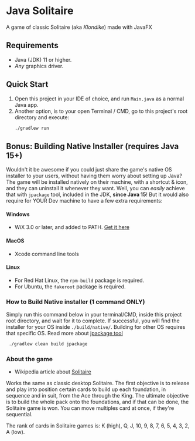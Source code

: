 # Java Solitaire

A game of classic Solitaire (aka _Klondike_) made with JavaFX

## Requirements

- Java (JDK) 11 or higher.
- *Any* graphics driver.

## Quick Start

1. Open this project in your IDE of choice, and run `Main.java` as a normal Java app.
2. Another option, is to your open Terminal / CMD, go to this project's root directory and execute:
    ```bash
   ./gradlew run
    ```

## Bonus: Building Native Installer (requires Java 15+)

Wouldn't it be awesome if you could just share the game's native OS installer to your users, without having them worry
about setting up Java? The game will be installed natively on their machine, with a shortcut & icon, and they can
uninstall it whenever they want. Well, you can _easily_ achieve that with `jpackage` tool, included in the JDK, **since
Java
15**! But it would also require for YOUR Dev machine to have a few extra requirements:

#### Windows

- WiX 3.0 or later, and added to PATH. [Get it here](https://wixtoolset.org/docs/wix3/)

#### MacOS

- Xcode command line tools

#### Linux

- For Red Hat Linux, the `rpm-build` package is required.
- For Ubuntu, the `fakeroot` package is required.

### How to Build Native installer (1 command ONLY)

Simply run this command below in your terminal/CMD, inside this project root directory, and wait for it to complete.
If successful, you will find the installer for your OS inside `./build/native/`. Building for other OS requires that
specific OS. Read more about [jpackage tool](https://docs.oracle.com/en/java/javase/20/docs/specs/man/jpackage.html)

```bash
 ./gradlew clean build jpackage
```

### About the game

- Wikipedia article about [Solitaire](https://en.wikipedia.org/wiki/Klondike_(solitaire))

Works the same as classic desktop Solitaire. The first objective is to release and play into position certain cards to
build up each foundation, in sequence and in suit, from the Ace through the King. The ultimate objective is to build the
whole pack onto the foundations, and if that can be done, the Solitaire game is won. You can move multiples card at
once, if they're sequential.

The rank of cards in Solitaire games is: K (high), Q, J, 10, 9, 8, 7, 6, 5, 4, 3, 2, A (low).
